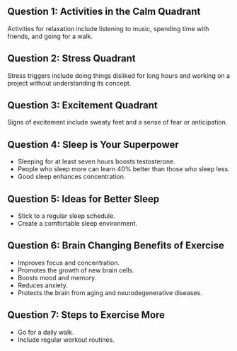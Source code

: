## Question 1: Activities in the Calm Quadrant

Activities for relaxation include listening to music, spending time with friends, and going for a walk.

## Question 2: Stress Quadrant

Stress triggers include doing things disliked for long hours and working on a project without understanding its concept.

## Question 3: Excitement Quadrant

Signs of excitement include sweaty feet and a sense of fear or anticipation.

## Question 4: Sleep is Your Superpower

- Sleeping for at least seven hours boosts testosterone.
- People who sleep more can learn 40% better than those who sleep less.
- Good sleep enhances concentration.

## Question 5: Ideas for Better Sleep

- Stick to a regular sleep schedule.
- Create a comfortable sleep environment.

## Question 6: Brain Changing Benefits of Exercise

- Improves focus and concentration.
- Promotes the growth of new brain cells.
- Boosts mood and memory.
- Reduces anxiety.
- Protects the brain from aging and neurodegenerative diseases.

## Question 7: Steps to Exercise More

- Go for a daily walk.
- Include regular workout routines.